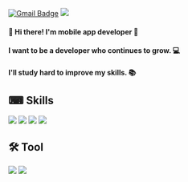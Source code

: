 

[![Gmail Badge](https://img.shields.io/badge/Gmail-D14836?style=flat&logo=Gmail&logoColor=white)](mailto:ghksrb1226@gmail.com)
<a href=https://kyuu.tistory.com target="_blank"><img src="https://img.shields.io/badge/Blog-09B3AF?style=flat&logo=Storyblok&logoColor=000000"/></a>

#### 👋 Hi there! I'm mobile app developer  🚀
#### I want to be a developer who continues to grow. 💻
#### I'll study hard to improve my skills. 📚







## ⌨ Skills


<div align:left>
  <img src="https://img.shields.io/badge/iOS-000000?style=flat&logo=iOS&logoColor=white"/> 
<img src="https://img.shields.io/badge/Swift-F05138?style=flat&logo=Swift&logoColor=white"/>
<img src="https://img.shields.io/badge/html-E34F26?style=flat&logo-badge&logo=html5&logoColor=white">
<img src="https://img.shields.io/badge/github-181717?style=flat&logo-badge&logo=github&logoColor=white">
</div>


## 🛠 Tool
<img src="https://img.shields.io/badge/Git-F05032?style=flat-square&logo=Git&logoColor=ffffff"/> 
<img src="https://img.shields.io/badge/Notion-ffffff?style=flat-square&logo=Notion&logoColor=333333"/> 


<!--
**hwankyuu/hwankyuu** is a ✨ _special_ ✨ repository because its `README.md` (this file) appears on your GitHub profile.


Here are some ideas to get you started:

- 🔭 I’m currently working on ...
- 🌱 I’m currently learning ...
- 👯 I’m looking to collaborate on ...
- 🤔 I’m looking for help with ...
- 💬 Ask me about ...
- 📫 How to reach me: ...
- 😄 Pronouns: ...
- ⚡ Fun fact: ...
-->
